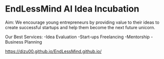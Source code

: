 # EndLessMind AI Idea Incubation
Aim:
We encourage young entrepreneurs by providing value to their ideas to create successful startups and  help them become the next future unicorn.

Our Best Services:
-Idea Evaluation
-Start-ups Freelancing
-Mentorship
-Business Planning

https://dizu00.github.io/EndLessMind.github.io/

